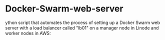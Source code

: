 # Docker-Swarm-web-server
ython script that automates the process of setting up a Docker Swarm web server with a load balancer called "lb01" on a manager node in Linode and worker nodes in AWS:
